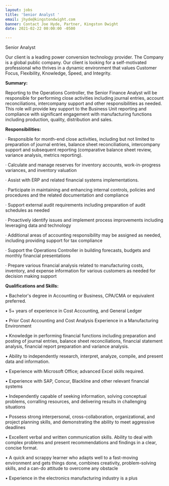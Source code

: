 ```yaml
---
layout: jobs
title: 'Senior Analyst '
email: jhyde@kingstondwight.com
banner: Contact Joe Hyde, Partner, Kingston Dwight
date: 2021-02-22 00:00:00 -0500

---
```

Senior Analyst 

Our client is a leading power conversion technology provider. The Company is a global public company. Our client is looking for a self-motivated professional who thrives in a dynamic environment that values Customer Focus, Flexibility, Knowledge, Speed, and Integrity.

**Summary:**

Reporting to the Operations Controller, the Senior Finance Analyst will be responsible for performing close activities including journal entries, account reconciliations, intercompany support and other responsibilities as needed. This role will provide key support to the Business Unit reporting and compliance with significant engagement with manufacturing functions including production, quality, distribution and sales.

**Responsibilities:**

· Responsible for month-end close activities, including but not limited to preparation of journal entries, balance sheet reconciliations, intercompany support and subsequent reporting (comparative balance sheet review, variance analysis, metrics reporting).

· Calculate and manage reserves for inventory accounts, work-in-progress variances, and inventory valuation

· Assist with ERP and related financial systems implementations.

· Participate in maintaining and enhancing internal controls, policies and procedures and the related documentation and compliance

· Support external audit requirements including preparation of audit schedules as needed

· Proactively identify issues and implement process improvements including leveraging data and technology

· Additional areas of accounting responsibility may be assigned as needed, including providing support for tax compliance

· Support the Operations Controller in building forecasts, budgets and monthly financial presentations

· Prepare various financial analysis related to manufacturing costs, inventory, and expense information for various customers as needed for decision making support

**Qualifications and Skills:**

• Bachelor's degree in Accounting or Business, CPA/CMA or equivalent preferred.

• 5+ years of experience in Cost Accounting, and General Ledger

• Prior Cost Accounting and Cost Analysis Experience in a Manufacturing Environment

• Knowledge in performing financial functions including preparation and posting of journal entries, balance sheet reconciliations, financial statement analysis, financial report preparation and variance analysis.

• Ability to independently research, interpret, analyze, compile, and present data and information.

• Experience with Microsoft Office; advanced Excel skills required.

• Experience with SAP, Concur, Blackline and other relevant financial systems

• Independently capable of seeking information, solving conceptual problems, corralling resources, and delivering results in challenging situations

• Possess strong interpersonal, cross-collaboration, organizational, and project planning skills, and demonstrating the ability to meet aggressive deadlines

• Excellent verbal and written communication skills. Ability to deal with complex problems and present recommendations and findings in a clear, concise format.

• A quick and scrappy learner who adapts well to a fast-moving environment and gets things done, combines creativity, problem-solving skills, and a can-do attitude to overcome any obstacle

• Experience in the electronics manufacturing industry is a plus